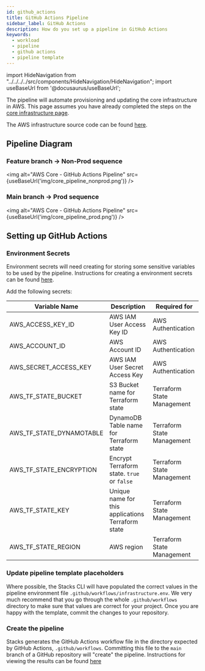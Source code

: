 ```yaml
---
id: github_actions
title: GitHub Actions Pipeline
sidebar_label: GitHub Actions
description: How do you set up a pipeline in GitHub Actions
keywords:
  - workload
  - pipeline
  - github actions
  - pipeline template
---
```


import HideNavigation from "../../../../src/components/HideNavigation/HideNavigation";
import useBaseUrl from '@docusaurus/useBaseUrl';

The pipeline will automate provisioning and updating the core infrastructure in AWS. This page assumes you have already completed the steps on the [core infrastructure page](../core_infrastructure.md).

The AWS infrastructure source code can be found [here](https://github.com/Ensono/stacks-infrastructure-eks).

## Pipeline Diagram

### Feature branch -> Non-Prod sequence

<img alt="AWS Core - GitHub Actions Pipeline" src={useBaseUrl('img/core_pipeline_nonprod.png')} />

### Main branch -> Prod sequence

<img alt="AWS Core - GitHub Actions Pipeline" src={useBaseUrl('img/core_pipeline_prod.png')} />

## Setting up GitHub Actions

### Environment Secrets

Environment secrets will need creating for storing some sensitive variables to be used by the pipeline. Instructions for creating a environment secrets can be found [here](https://docs.github.com/en/actions/managing-workflow-runs-and-deployments/managing-deployments/managing-environments-for-deployment#environment-secrets).

Add the following secrets:

| Variable Name            | Description                                       | Required for               |
| ------------------------ | ------------------------------------------------- | -------------------------- |
| AWS_ACCESS_KEY_ID        | AWS IAM User Access Key ID                        | AWS Authentication         |
| AWS_ACCOUNT_ID           | AWS Account ID                                    | AWS Authentication         |
| AWS_SECRET_ACCESS_KEY    | AWS IAM User Secret Access Key                    | AWS Authentication         |
| AWS_TF_STATE_BUCKET      | S3 Bucket name for Terraform state                | Terraform State Management |
| AWS_TF_STATE_DYNAMOTABLE | DynamoDB Table name for Terraform state           | Terraform State Management |
| AWS_TF_STATE_ENCRYPTION  | Encrypt Terraform state. `true` or `false`        | Terraform State Management |
| AWS_TF_STATE_KEY         | Unique name for this applications Terraform state | Terraform State Management |
| AWS_TF_STATE_REGION      | AWS region                                        | Terraform State Management |

### Update pipeline template placeholders

Where possible, the Stacks CLI will have populated the correct values in the pipeline environment file `.github/workflows/infrastructure.env`. We very much recommend that you go through the whole `.github/workflows` directory to make sure that values are correct for your project. Once you are happy with the template, commit the changes to your repository.

### Create the pipeline

Stacks generates the GitHub Actions workflow file in the directory expected by GitHub Actions, `.github/workflows`. Committing this file to the `main` branch of a GitHub repository will "create" the pipeline. Instructions for viewing the results can be found [here](https://docs.github.com/en/actions/writing-workflows/quickstart#viewing-your-workflow-results)

<HideNavigation next />
